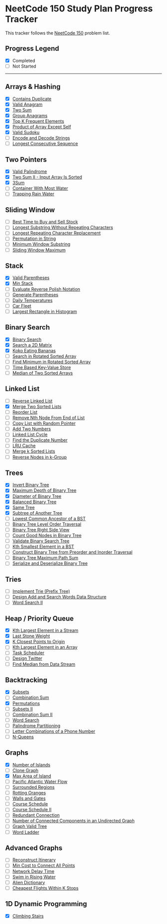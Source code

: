 
# NeetCode 150 Study Plan Progress Tracker

This tracker follows the [NeetCode 150](https://neetcode.io/practice?tab=neetcode150) problem list.

## Progress Legend

- [x] Completed
- [ ] Not Started

---

## Arrays & Hashing

- [x] [Contains Duplicate](https://leetcode.com/problems/contains-duplicate/)
- [x] [Valid Anagram](https://leetcode.com/problems/valid-anagram/)
- [x] [Two Sum](https://leetcode.com/problems/two-sum/)
- [x] [Group Anagrams](https://leetcode.com/problems/group-anagrams/)
- [x] [Top K Frequent Elements](https://leetcode.com/problems/top-k-frequent-elements/)
- [x] [Product of Array Except Self](https://leetcode.com/problems/product-of-array-except-self/)
- [x] [Valid Sudoku](https://leetcode.com/problems/valid-sudoku/)
- [ ] [Encode and Decode Strings](https://leetcode.com/problems/encode-and-decode-strings/)
- [ ] [Longest Consecutive Sequence](https://leetcode.com/problems/longest-consecutive-sequence/)

## Two Pointers

- [x] [Valid Palindrome](https://leetcode.com/problems/valid-palindrome/)
- [x] [Two Sum II - Input Array Is Sorted](https://leetcode.com/problems/two-sum-ii-input-array-is-sorted/)
- [x] [3Sum](https://leetcode.com/problems/3sum/)
- [ ] [Container With Most Water](https://leetcode.com/problems/container-with-most-water/)
- [ ] [Trapping Rain Water](https://leetcode.com/problems/trapping-rain-water/)

## Sliding Window

- [ ] [Best Time to Buy and Sell Stock](https://leetcode.com/problems/best-time-to-buy-and-sell-stock/)
- [ ] [Longest Substring Without Repeating Characters](https://leetcode.com/problems/longest-substring-without-repeating-characters/)
- [ ] [Longest Repeating Character Replacement](https://leetcode.com/problems/longest-repeating-character-replacement/)
- [ ] [Permutation in String](https://leetcode.com/problems/permutation-in-string/)
- [ ] [Minimum Window Substring](https://leetcode.com/problems/minimum-window-substring/)
- [ ] [Sliding Window Maximum](https://leetcode.com/problems/sliding-window-maximum/)

## Stack

- [x] [Valid Parentheses](https://leetcode.com/problems/valid-parentheses/)
- [x] [Min Stack](https://leetcode.com/problems/min-stack/)
- [ ] [Evaluate Reverse Polish Notation](https://leetcode.com/problems/evaluate-reverse-polish-notation/)
- [ ] [Generate Parentheses](https://leetcode.com/problems/generate-parentheses/)
- [ ] [Daily Temperatures](https://leetcode.com/problems/daily-temperatures/)
- [ ] [Car Fleet](https://leetcode.com/problems/car-fleet/)
- [ ] [Largest Rectangle in Histogram](https://leetcode.com/problems/largest-rectangle-in-histogram/)

## Binary Search

- [x] [Binary Search](https://leetcode.com/problems/binary-search/)
- [x] [Search a 2D Matrix](https://leetcode.com/problems/search-a-2d-matrix/)
- [x] [Koko Eating Bananas](https://leetcode.com/problems/koko-eating-bananas/)
- [ ] [Search in Rotated Sorted Array](https://leetcode.com/problems/search-in-rotated-sorted-array/)
- [ ] [Find Minimum in Rotated Sorted Array](https://leetcode.com/problems/find-minimum-in-rotated-sorted-array/)
- [ ] [Time Based Key-Value Store](https://leetcode.com/problems/time-based-key-value-store/)
- [ ] [Median of Two Sorted Arrays](https://leetcode.com/problems/median-of-two-sorted-arrays/)

## Linked List

- [ ] [Reverse Linked List](https://leetcode.com/problems/reverse-linked-list/)
- [x] [Merge Two Sorted Lists](https://leetcode.com/problems/merge-two-sorted-lists/)
- [ ] [Reorder List](https://leetcode.com/problems/reorder-list/)
- [ ] [Remove Nth Node From End of List](https://leetcode.com/problems/remove-nth-node-from-end-of-list/)
- [ ] [Copy List with Random Pointer](https://leetcode.com/problems/copy-list-with-random-pointer/)
- [ ] [Add Two Numbers](https://leetcode.com/problems/add-two-numbers/)
- [ ] [Linked List Cycle](https://leetcode.com/problems/linked-list-cycle/)
- [ ] [Find the Duplicate Number](https://leetcode.com/problems/find-the-duplicate-number/)
- [ ] [LRU Cache](https://leetcode.com/problems/lru-cache/)
- [ ] [Merge k Sorted Lists](https://leetcode.com/problems/merge-k-sorted-lists/)
- [ ] [Reverse Nodes in k-Group](https://leetcode.com/problems/reverse-nodes-in-k-group/)

## Trees

- [x] [Invert Binary Tree](https://leetcode.com/problems/invert-binary-tree/)
- [x] [Maximum Depth of Binary Tree](https://leetcode.com/problems/maximum-depth-of-binary-tree/)
- [x] [Diameter of Binary Tree](https://leetcode.com/problems/diameter-of-binary-tree/)
- [x] [Balanced Binary Tree](https://leetcode.com/problems/balanced-binary-tree/)
- [x] [Same Tree](https://leetcode.com/problems/same-tree/)
- [x] [Subtree of Another Tree](https://leetcode.com/problems/subtree-of-another-tree/)
- [ ] [Lowest Common Ancestor of a BST](https://leetcode.com/problems/lowest-common-ancestor-of-a-binary-search-tree/)
- [ ] [Binary Tree Level Order Traversal](https://leetcode.com/problems/binary-tree-level-order-traversal/)
- [ ] [Binary Tree Right Side View](https://leetcode.com/problems/binary-tree-right-side-view/)
- [ ] [Count Good Nodes in Binary Tree](https://leetcode.com/problems/count-good-nodes-in-binary-tree/)
- [ ] [Validate Binary Search Tree](https://leetcode.com/problems/validate-binary-search-tree/)
- [ ] [Kth Smallest Element in a BST](https://leetcode.com/problems/kth-smallest-element-in-a-bst/)
- [ ] [Construct Binary Tree from Preorder and Inorder Traversal](https://leetcode.com/problems/construct-binary-tree-from-preorder-and-inorder-traversal/)
- [ ] [Binary Tree Maximum Path Sum](https://leetcode.com/problems/binary-tree-maximum-path-sum/)
- [ ] [Serialize and Deserialize Binary Tree](https://leetcode.com/problems/serialize-and-deserialize-binary-tree/)

## Tries

- [ ] [Implement Trie (Prefix Tree)](https://leetcode.com/problems/implement-trie-prefix-tree/)
- [ ] [Design Add and Search Words Data Structure](https://leetcode.com/problems/design-add-and-search-words-data-structure/)
- [ ] [Word Search II](https://leetcode.com/problems/word-search-ii/)

## Heap / Priority Queue

- [x] [Kth Largest Element in a Stream](https://leetcode.com/problems/kth-largest-element-in-a-stream/)
- [x] [Last Stone Weight](https://leetcode.com/problems/last-stone-weight/)
- [x] [K Closest Points to Origin](https://leetcode.com/problems/k-closest-points-to-origin/)
- [ ] [Kth Largest Element in an Array](https://leetcode.com/problems/kth-largest-element-in-an-array/)
- [ ] [Task Scheduler](https://leetcode.com/problems/task-scheduler/)
- [ ] [Design Twitter](https://leetcode.com/problems/design-twitter/)
- [ ] [Find Median from Data Stream](https://leetcode.com/problems/find-median-from-data-stream/)

## Backtracking

- [x] [Subsets](https://leetcode.com/problems/subsets/)
- [ ] [Combination Sum](https://leetcode.com/problems/combination-sum/)
- [x] [Permutations](https://leetcode.com/problems/permutations/)
- [ ] [Subsets II](https://leetcode.com/problems/subsets-ii/)
- [ ] [Combination Sum II](https://leetcode.com/problems/combination-sum-ii/)
- [ ] [Word Search](https://leetcode.com/problems/word-search/)
- [ ] [Palindrome Partitioning](https://leetcode.com/problems/palindrome-partitioning/)
- [ ] [Letter Combinations of a Phone Number](https://leetcode.com/problems/letter-combinations-of-a-phone-number/)
- [ ] [N-Queens](https://leetcode.com/problems/n-queens/)

## Graphs

- [x] [Number of Islands](https://leetcode.com/problems/number-of-islands/)
- [ ] [Clone Graph](https://leetcode.com/problems/clone-graph/)
- [x] [Max Area of Island](https://leetcode.com/problems/max-area-of-island/)
- [ ] [Pacific Atlantic Water Flow](https://leetcode.com/problems/pacific-atlantic-water-flow/)
- [ ] [Surrounded Regions](https://leetcode.com/problems/surrounded-regions/)
- [ ] [Rotting Oranges](https://leetcode.com/problems/rotting-oranges/)
- [ ] [Walls and Gates](https://leetcode.com/problems/walls-and-gates/)
- [ ] [Course Schedule](https://leetcode.com/problems/course-schedule/)
- [ ] [Course Schedule II](https://leetcode.com/problems/course-schedule-ii/)
- [ ] [Redundant Connection](https://leetcode.com/problems/redundant-connection/)
- [ ] [Number of Connected Components in an Undirected Graph](https://leetcode.com/problems/number-of-connected-components-in-an-undirected-graph/)
- [ ] [Graph Valid Tree](https://leetcode.com/problems/graph-valid-tree/)
- [ ] [Word Ladder](https://leetcode.com/problems/word-ladder/)

## Advanced Graphs

- [ ] [Reconstruct Itinerary](https://leetcode.com/problems/reconstruct-itinerary/)
- [ ] [Min Cost to Connect All Points](https://leetcode.com/problems/min-cost-to-connect-all-points/)
- [ ] [Network Delay Time](https://leetcode.com/problems/network-delay-time/)
- [ ] [Swim in Rising Water](https://leetcode.com/problems/swim-in-rising-water/)
- [ ] [Alien Dictionary](https://leetcode.com/problems/alien-dictionary/)
- [ ] [Cheapest Flights Within K Stops](https://leetcode.com/problems/cheapest-flights-within-k-stops/)

## 1D Dynamic Programming

- [x] [Climbing Stairs](https://leetcode.com/problems/climbing-stairs/)

